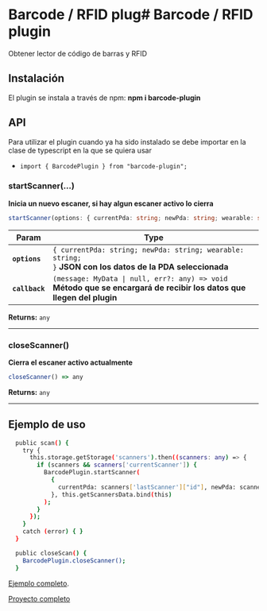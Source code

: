 # Barcode / RFID plug# Barcode / RFID plugin

Obtener lector de código de barras y RFID

## Instalación
El plugin se instala a través de npm: **npm i barcode-plugin**

## API

Para utilizar el plugin cuando ya ha sido instalado se debe importar en la clase de typescript en la que se quiera usar

<docgen-index>

* `import { BarcodePlugin } from "barcode-plugin";`

</docgen-index>

<docgen-api>
<!--Update the source file JSDoc comments and rerun docgen to update the docs below-->

### startScanner(...)
**Inicia un nuevo escaner, si hay algun escaner activo lo cierra**

```typescript
startScanner(options: { currentPda: string; newPda: string; wearable: string; }, callback: MyPluginCallback) => any
```

| Param          | Type                                                                   |
| -------------- | ---------------------------------------------------------------------- |
| **`options`**  | <code>{ currentPda: string; newPda: string; wearable: string; }</code>  **JSON con los datos de la PDA seleccionada** |
| **`callback`** | <code>(message: MyData \| null, err?: any) =&gt; void</code>  **Método que se encargará de recibir los datos que llegen del plugin**          |

**Returns:** <code>any</code>

--------------------


### closeScanner()
**Cierra el escaner activo actualmente**

```typescript
closeScanner() => any
```

**Returns:** <code>any</code>

--------------------

</docgen-api>


## Ejemplo de uso

```bash
  public scan() {
    try {
      this.storage.getStorage('scanners').then((scanners: any) => {
        if (scanners && scanners['currentScanner']) {
          BarcodePlugin.startScanner(
            {
              currentPda: scanners['lastScanner']["id"], newPda: scanners['currentScanner']["id"], wearable: scanners['wearable']
            }, this.getScannersData.bind(this)
          );
        }
      });
    }
    catch (error) { }
  }

  public closeScan() {
    BarcodePlugin.closeScanner();
  }
```

[Ejemplo completo](https://github.com/fernandocanadasortega/RFID-Barcode-Example/blob/master/src/app/pages/scanner/scanner.page.ts).

[Proyecto completo](https://github.com/fernandocanadasortega/RFID-Barcode-Example)
